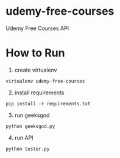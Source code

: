 # udemy-free-courses
Udemy Free Courses API

# How to Run
1. create virtualenv
```
virtualenv udemy-free-courses
```
2. install requirements
```
pip install -r requirements.txt
```
3. run geeksgod
```
python geeksgod.py
```
4. run API
```
python tester.py
```
